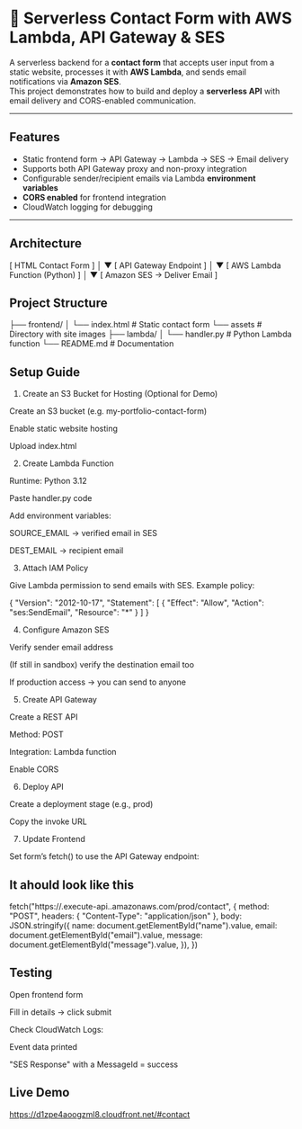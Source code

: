 # 📧 Serverless Contact Form with AWS Lambda, API Gateway & SES

A serverless backend for a **contact form** that accepts user input from a static website, processes it with **AWS Lambda**, and sends email notifications via **Amazon SES**.  
This project demonstrates how to build and deploy a **serverless API** with email delivery and CORS-enabled communication.

---

## Features
- Static frontend form → API Gateway → Lambda → SES → Email delivery  
- Supports both API Gateway proxy and non-proxy integration  
- Configurable sender/recipient emails via Lambda **environment variables**  
- **CORS enabled** for frontend integration  
- CloudWatch logging for debugging  

---

## Architecture

[ HTML Contact Form ] 
        │
        ▼
[ API Gateway Endpoint ]
        │
        ▼
[ AWS Lambda Function (Python) ]
        │
        ▼
[ Amazon SES → Deliver Email ]

## Project Structure

├── frontend/
│   └── index.html   # Static contact form
    └── assets       # Directory with site images
├── lambda/
│   └── handler.py   # Python Lambda function
└── README.md        # Documentation

## Setup Guide

1. Create an S3 Bucket for Hosting (Optional for Demo)

Create an S3 bucket (e.g. my-portfolio-contact-form)

Enable static website hosting

Upload index.html

2. Create Lambda Function

Runtime: Python 3.12

Paste handler.py code

Add environment variables:

SOURCE_EMAIL → verified email in SES

DEST_EMAIL → recipient email

3. Attach IAM Policy

Give Lambda permission to send emails with SES. Example policy:

{
  "Version": "2012-10-17",
  "Statement": [
    {
      "Effect": "Allow",
      "Action": "ses:SendEmail",
      "Resource": "*"
    }
  ]
}

4. Configure Amazon SES

Verify sender email address

(If still in sandbox) verify the destination email too

If production access → you can send to anyone

5. Create API Gateway

Create a REST API

Method: POST

Integration: Lambda function

Enable CORS

6. Deploy API

Create a deployment stage (e.g., prod)

Copy the invoke URL

7. Update Frontend

Set form’s fetch() to use the API Gateway endpoint:
## It ahould look like this

fetch("https://<api-id>.execute-api.<region>.amazonaws.com/prod/contact", {
  method: "POST",
  headers: { "Content-Type": "application/json" },
  body: JSON.stringify({
    name: document.getElementById("name").value,
    email: document.getElementById("email").value,
    message: document.getElementById("message").value,
  }),
})

## Testing

Open frontend form

Fill in details → click submit

Check CloudWatch Logs:

Event data printed

"SES Response" with a MessageId = success

## Live Demo
https://d1zpe4aoogzml8.cloudfront.net/#contact

